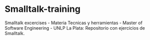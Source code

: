 # Smalltalk-training
Smalltalk excercises - Materia Tecnicas y herramientas - Master of Software Engineering - UNLP La Plata:
Repositorio con ejercicios de Smalltalk.
